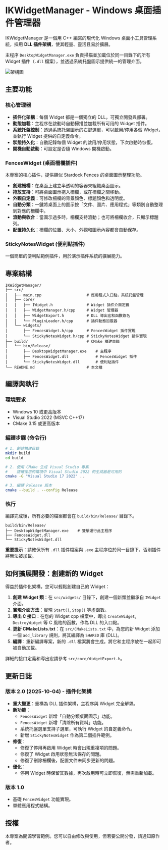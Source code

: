 # IKWidgetManager - Windows 桌面插件管理器

IKWidgetManager 是一個用 C++ 編寫的現代化 Windows 桌面小工具管理系統，採用 **DLL 插件架構**，使其輕量、靈活且易於擴展。

主程序 `DesktopWidgetManager.exe` 負責掃描並加載位於同一目錄下的所有 Widget 插件（`.dll` 檔案），並透過系統托盤圖示提供統一的管理介面。

![架構圖](https://i.imgur.com/your-architecture-diagram.png)  <!-- 建議未來可以補上架構圖 -->

## 主要功能

### 核心管理器
- **插件化架構**：每個 Widget 都是一個獨立的 DLL，可獨立開發與部署。
- **動態加載**：主程序在啟動時自動掃描並加載所有可用的 Widget 插件。
- **系統托盤控制**：透過系統托盤圖示的右鍵選單，可以啟用/停用各個 Widget，並執行 Widget 提供的自定義命令。
- **狀態持久化**：自動記錄每個 Widget 的啟用/停用狀態，下次啟動時恢復。
- **開機自動啟動**：可設定是否隨 Windows 開機啟動。

### FencesWidget (桌面柵欄插件)
本專案的核心插件，提供類似 Stardock Fences 的桌面圖示整理功能。
- **創建柵欄**：在桌面上建立半透明的容器來組織桌面圖示。
- **拖放支持**：可將桌面圖示拖入柵欄，或在柵欄之間移動。
- **外觀自定義**：可修改柵欄的背景顏色、標題顏色和透明度。
- **自動分類**：一鍵將桌面上的圖示按「文件、圖片、應用程式」等類別自動整理到對應的柵欄中。
- **滾動與收合**：當圖示過多時，柵欄支持滾動；也可將柵欄收合，只顯示標題列。
- **配置持久化**：柵欄的位置、大小、外觀和圖示內容都會自動保存。

### StickyNotesWidget (便利貼插件)
一個簡單的便利貼範例插件，用於演示插件系統的擴展能力。

## 專案結構
```
IKWidgetManager/
├── src/
│   ├── main.cpp                    # 應用程式入口點，系統托盤管理
│   ├── core/
│   │   ├── IWidget.h               # Widget 插件介面定義
│   │   ├── WidgetManager.h/cpp     # Widget 管理器
│   │   ├── WidgetExport.h          # DLL 導出宏和函數簽名
│   │   └── PluginLoader.h/cpp      # 插件動態加載器
│   └── widgets/
│       ├── FencesWidget.h/cpp      # FencesWidget 插件實現
│       └── StickyNotesWidget.h/cpp # StickyNotesWidget 插件實現
├── build/                          # CMake 構建目錄
│   └── bin/Release/
│       ├── DesktopWidgetManager.exe    # 主程序
│       ├── FencesWidget.dll            # FencesWidget 插件
│       └── StickyNotesWidget.dll       # 便利貼插件
└── README.md                       # 本文檔
```

## 編譯與執行

### 環境要求
- Windows 10 或更高版本
- Visual Studio 2022 (MSVC C++17)
- CMake 3.15 或更高版本

### 編譯步驟 (命令行)
```bash
# 1. 創建構建目錄
mkdir build
cd build

# 2. 使用 CMake 生成 Visual Studio 專案
#    請確保您的環境中 Visual Studio 2022 的生成器是可用的
cmake -G "Visual Studio 17 2022" ..

# 3. 編譯 Release 版本
cmake --build . --config Release
```

### 執行
編譯完成後，所有必要的檔案都會在 `build/bin/Release/` 目錄下。
```
build/bin/Release/
├── DesktopWidgetManager.exe    # 雙擊運行此主程序
├── FencesWidget.dll
└── StickyNotesWidget.dll
```
**重要提示**：請確保所有 `.dll` 插件檔案與 `.exe` 主程序位於同一目錄下，否則插件將無法被加載。

## 如何擴展開發：創建新的 Widget

得益於插件化架構，您可以輕鬆創建自己的 Widget：

1. **創建 Widget 類**：在 `src/widgets/` 目錄下，創建一個新類並繼承自 `IWidget` 介面。
2. **實現介面方法**：實現 `Start()`, `Stop()` 等虛函數。
3. **導出 C 接口**：在您的 Widget cpp 檔案中，導出 `CreateWidget`, `DestroyWidget` 等 C 風格的函數，作為 DLL 的入口點。
4. **更新 CMakeLists.txt**：在 `src/CMakeLists.txt` 中，為您的新 Widget 添加一個 `add_library` 規則，將其編譯為 `SHARED` 庫 (DLL)。
5. **編譯**：重新編譯專案，新的 `.dll` 檔案將會生成。將它和主程序放在一起即可被自動加載。

詳細的接口定義和導出宏請參考 `src/core/WidgetExport.h`。

## 更新日誌

### 版本 2.0 (2025-10-04) - 插件化架構
- **重大變更**：重構為 DLL 插件架構，主程序與 Widget 完全解耦。
- **新功能**：
    - `FencesWidget` 新增「自動分類桌面圖示」功能。
    - `FencesWidget` 新增「清除所有資料」功能。
    - 系統托盤選單支持子選單，可執行 Widget 的自定義命令。
    - 新增 `StickyNotesWidget` 作為第二個插件範例。
- **修復**：
    - 修復了停用再啟用 Widget 時會出現重複項的問題。
    - 修復了 Widget 啟用狀態無法保存的問題。
    - 修復了刪除柵欄後，配置文件未同步更新的問題。
- **優化**：
    - 停用 Widget 時保留其數據，再次啟用時可立即恢復，無需重新加載。

### 版本 1.0
- 基礎 `FencesWidget` 功能實現。
- 單體應用程式結構。

## 授權
本專案為開源學習範例。您可以自由修改與使用，但若要公開分發，請通知原作者。